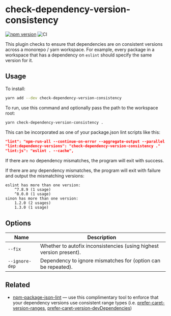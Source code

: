 # check-dependency-version-consistency

[![npm version](https://badge.fury.io/js/check-dependency-version-consistency.svg)](https://badge.fury.io/js/check-dependency-version-consistency)
![CI](https://github.com/bmish/check-dependency-version-consistency/workflows/CI/badge.svg)

This plugin checks to ensure that dependencies are on consistent versions across a monorepo / yarn workspace. For example, every package in a workspace that has a dependency on `eslint` should specify the same version for it.

## Usage

To install:

```sh
yarn add --dev check-dependency-version-consistency
```

To run, use this command and optionally pass the path to the workspace root:

```sh
yarn check-dependency-version-consistency .
```

This can be incorporated as one of your package.json lint scripts like this:

```json
"lint": "npm-run-all --continue-on-error --aggregate-output --parallel lint:*",
"lint:dependency-versions": "check-dependency-version-consistency ."
"lint:js": "eslint . --cache",
```

If there are no dependency mismatches, the program will exit with success.

If there are any dependency mismatches, the program will exit with failure and output the mismatching versions:

```pt
eslint has more than one version:
    ^7.8.9 (1 usage)
    ^8.0.0 (1 usage)
sinon has more than one version:
    1.2.0 (2 usages)
    1.3.0 (1 usage)
```

## Options

| Name | Description |
| --- | --- |
| `--fix` | Whether to autofix inconsistencies (using highest version present). |
| `--ignore-dep` | Dependency to ignore mismatches for (option can be repeated). |

## Related

* [npm-package-json-lint](https://github.com/tclindner/npm-package-json-lint) — use this complimentary tool to enforce that your dependency versions use consistent range types (i.e. [prefer-caret-version-ranges](https://npmpackagejsonlint.org/docs/en/rules/dependencies/prefer-caret-version-dependencies), [prefer-caret-version-devDependencies](https://npmpackagejsonlint.org/docs/en/rules/dependencies/prefer-caret-version-devdependencies))
